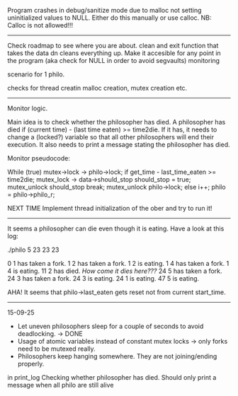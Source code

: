 Program crashes in debug/sanitize mode due to malloc not setting uninitialized values to NULL. Either do this manually or use calloc.
NB: Calloc is not allowed!!!

---

Check roadmap to see where you are about.
clean and exit function that takes the data dn cleans everything up. Make it accesible for any point in the program (aka check for NULL in order to avoid segvaults)
monitoring

scenario for 1 philo.

checks for thread creatin malloc creation, mutex creation etc.

---

Monitor logic.

Main idea is to check whether the philosopher has died.
A philosopher has died if (current time) - (last time eaten) >= time2die.
If it has, it needs to change a (locked?) variable so that all other philosophers will end their execution.
It also needs to print a message stating the philosopher has died.

Monitor pseudocode:

While (true)
    mutex->lock -> philo->lock;
    if get_time - last_time_eaten >= time2die;
        mutex_lock -> data->should_stop
        should_stop = true;
        mutex_unlock should_stop
        break;
    mutex_unlock philo->lock;
    else
        i++;
        philo = philo->philo_r;

NEXT TIME
Implement thread initialization of the ober and try to run it!

---

It seems a philosopher can die even though it is eating. Have a look at this log:

./philo 5 23 23 23

0 1 has taken a fork.
1 2 has taken a fork.
1 2 is eating.
1 4 has taken a fork.
1 4 is eating.
11 2 has died.              *How come it dies here???*
24 5 has taken a fork.
24 3 has taken a fork.
24 3 is eating.
24 1 is eating.
47 5 is eating.   


AHA! It seems that philo->last_eaten gets reset not from current start_time.

---

15-09-25
- Let uneven philosophers sleep for a couple of seconds to avoid deadlocking. -> DONE
- Usage of atomic variables instead of constant mutex locks -> only forks need to be mutexed really.
- Philosophers keep hanging somewhere. They are not joining/ending properly.

in print_log
Checking whether philosopher has died. Should only print a message when all philo are still alive

